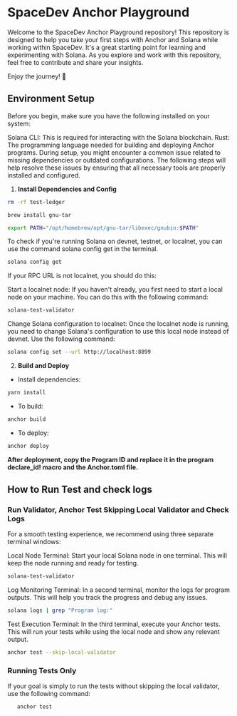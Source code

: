 # SpaceDev Anchor Playground

Welcome to the SpaceDev Anchor Playground repository! This repository is designed to help you take your first steps with Anchor and Solana while working within SpaceDev.
It's a great starting point for learning and experimenting with Solana.
As you explore and work with this repository, feel free to contribute and share your insights.

Enjoy the journey! 🚀

## Environment Setup

Before you begin, make sure you have the following installed on your system:

Solana CLI: This is required for interacting with the Solana blockchain.
Rust: The programming language needed for building and deploying Anchor programs.
During setup, you might encounter a common issue related to missing dependencies or outdated configurations. The following steps will help resolve these issues by ensuring that all necessary tools are properly installed and configured.

1. **Install Dependencies and Config**

```bash
rm -rf test-ledger

brew install gnu-tar

export PATH="/opt/homebrew/opt/gnu-tar/libexec/gnubin:$PATH"
```

To check if you're running Solana on devnet, testnet, or localnet, you can use the command solana config get in the terminal.

```bash
solana config get
```

If your RPC URL is not localnet, you should do this:

Start a localnet node: If you haven't already, you first need to start a local node on your machine. You can do this with the following command:

```bash
solana-test-validator
```

Change Solana configuration to localnet: Once the localnet node is running, you need to change Solana's configuration to use this local node instead of devnet. Use the following command:

```bash
solana config set --url http://localhost:8899
```

2. **Build and Deploy**

- Install dependencies:

```bash
yarn install
```

- To build:

```bash
anchor build
```

- To deploy:

```bash
anchor deploy
```

**After deployment, copy the Program ID and replace it in the program declare_id! macro and the Anchor.toml file.**

## How to Run Test and check logs

### Run Validator, Anchor Test Skipping Local Validator and Check Logs

For a smooth testing experience, we recommend using three separate terminal windows:

Local Node Terminal: Start your local Solana node in one terminal. This will keep the node running and ready for testing.

```bash
solana-test-validator
````

Log Monitoring Terminal: In a second terminal, monitor the logs for program outputs. This will help you track the progress and debug any issues.

```bash
solana logs | grep "Program log:"
```

Test Execution Terminal: In the third terminal, execute your Anchor tests. This will run your tests while using the local node and show any relevant output.

```bash
anchor test --skip-local-validator
```

### Running Tests Only

If your goal is simply to run the tests without skipping the local validator, use the following command:

```bash
   anchor test
```
